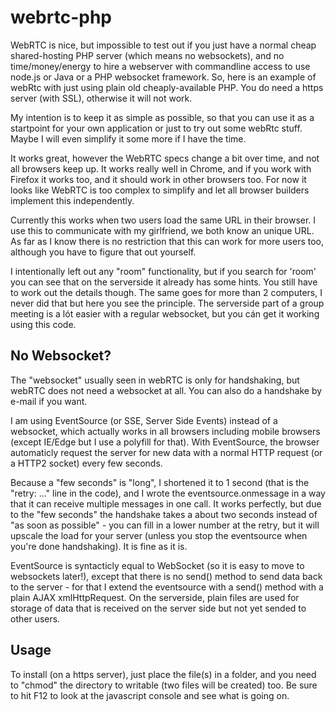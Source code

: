 # webrtc-php

WebRTC is nice, but impossible to test out if you just have a normal cheap shared-hosting PHP server (which means no websockets), and no time/money/energy to hire a webserver with commandline access to use node.js or Java or a PHP websocket framework. So, here is an example of webRtc with just using plain old cheaply-available PHP. You do need a https server (with SSL), otherwise it will not work.

My intention is to keep it as simple as possible, so that you can use it as a startpoint for your own application or just to try out some webRtc stuff. Maybe I will even simplify it some more if I have the time.

It works great, however the WebRTC specs change a bit over time, and not all browsers keep up. It works really well in Chrome, and if you work with Firefox it works too, and it should work in other browsers too. For now it looks like WebRTC is too complex to simplify and let all browser builders implement this independently.

Currently this works when two users load the same URL in their browser. I use this to communicate with my girlfriend, we both know an unique URL. As far as I know there is no restriction that this can work for more users too, although you have to figure that out yourself.

I intentionally left out any "room" functionality, but if you search for 'room' you can see that on the serverside it already has some hints. You still have to work out the details though.
The same goes for more than 2 computers, I never did that but here you see the principle. The serverside part of a group meeting is a lót easier with a regular websocket, but you cán get it working using this code.

## No Websocket?

The "websocket" usually seen in webRTC is only for handshaking, but webRTC does not need a websocket at all. You can also do a handshake by e-mail if you want.

I am using EventSource (or SSE, Server Side Events) instead of a websocket, which actually works in all browsers including mobile browsers (except IE/Edge but I use a polyfill for that). With EventSource, the browser automaticly request the server for new data with a normal HTTP request (or a HTTP2 socket) every few seconds.

Because a "few seconds" is "long", I shortened it to 1 second (that is the "retry: ..." line in the code), and I wrote the eventsource.onmessage in a way that it can receive multiple messages in one call. It works perfectly, but due to the "few seconds" the handshake takes a about two seconds instead of "as soon as possible" - you can fill in a lower number at the retry, but it will upscale the load for your server (unless you stop the eventsource when you're done handshaking). It is fine as it is.

EventSource is syntacticly equal to WebSocket (so it is easy to move to websockets later!), except that there is no send() method to send data back to the server - for that I extend the eventsource with a send() method with a plain AJAX xmlHttpRequest. On the serverside, plain files are used for storage of data that is received on the server side but not yet sended to other users.

## Usage

To install (on a https server), just place the file(s) in a folder, and you need to "chmod" the directory to writable (two files will be created) too. Be sure to hit F12 to look at the javascript console and see what is going on.
